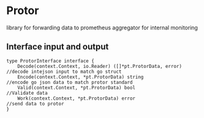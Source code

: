 # Protor
library for forwarding data to prometheus aggregator for internal monitoring

## Interface input and output

````
type ProtorInterface interface {
	Decode(context.Context, io.Reader) ([]*pt.ProtorData, error) //decode intejson input to match go struct
	Encode(context.Context, *pt.ProtorData) string               //encode go json data to match protor standard
	Valid(context.Context, *pt.ProtorData) bool                  //Validate data
	Work(context.Context, *pt.ProtorData) error                  //send data to protor
}
````
